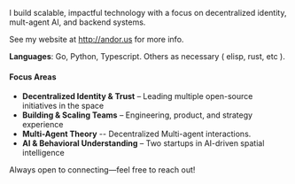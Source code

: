 I build scalable, impactful technology with a focus on decentralized identity, mult-agent AI, and backend systems. 

See my website at http://andor.us for more info.

**Languages**: Go, Python, Typescript. Others as necessary ( elisp, rust, etc ).

#### **Focus Areas**  

- **Decentralized Identity & Trust** – Leading multiple open-source initiatives in the space  
- **Building & Scaling Teams** – Engineering, product, and strategy experience
- **Multi-Agent Theory** -- Decentralized Multi-agent interactions. 
- **AI & Behavioral Understanding** – Two startups in AI-driven spatial intelligence  

Always open to connecting—feel free to reach out!
